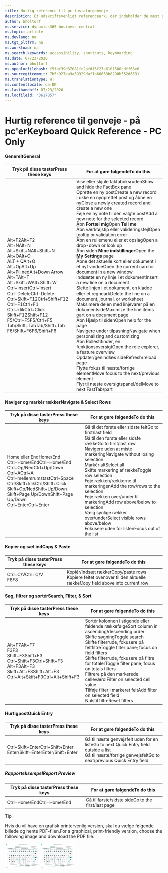 ```yaml
---
title: Hurtig reference til pc-tastaturgenveje
description: Et udskriftsvenligt referenceark, der indeholder de mest populære tastaturgenveje for pc-brugere.
author: bholtorf
ms.service: dynamics365-business-central
ms.topic: article
ms.devlang: na
ms.tgt_pltfrm: na
ms.workload: na
ms.search.keywords: accessibility, shortcuts, keyboarding
ms.date: 07/23/2020
ms.author: bholtorf
ms.openlocfilehash: f5faf39d37081fc2afd15f23a6101580cdff66e6
ms.sourcegitcommit: 7b5c927ea9a59329daf1b60633b8290b552d6531
ms.translationtype: HT
ms.contentlocale: da-DK
ms.lasthandoff: 07/23/2020
ms.locfileid: "3617857"
---
```

# <a name="keyboard-quick-reference---pc-only"></a><span data-ttu-id="e7ee8-103">Hurtig reference til genveje - på pc'er</span><span class="sxs-lookup"><span data-stu-id="e7ee8-103">Keyboard Quick Reference - PC Only</span></span>

#### <a name="general"></a><span data-ttu-id="e7ee8-104">Generelt</span><span class="sxs-lookup"><span data-stu-id="e7ee8-104">General</span></span>

|<span data-ttu-id="e7ee8-105">Tryk på disse taster</span><span class="sxs-lookup"><span data-stu-id="e7ee8-105">Press these keys</span></span>|<span data-ttu-id="e7ee8-106">For at gøre følgende</span><span class="sxs-lookup"><span data-stu-id="e7ee8-106">To do this</span></span>|  
|-|-|
|<span data-ttu-id="e7ee8-107">Alt+F2</span><span class="sxs-lookup"><span data-stu-id="e7ee8-107">Alt+F2</span></span><br /><span data-ttu-id="e7ee8-108">Alt+N</span><span class="sxs-lookup"><span data-stu-id="e7ee8-108">Alt+N</span></span><br /><span data-ttu-id="e7ee8-109">Alt+Skift+N</span><span class="sxs-lookup"><span data-stu-id="e7ee8-109">Alt+Shift+N</span></span><br /><span data-ttu-id="e7ee8-110">Alt+O</span><span class="sxs-lookup"><span data-stu-id="e7ee8-110">Alt+O</span></span><br /><span data-ttu-id="e7ee8-111">ALT + Q</span><span class="sxs-lookup"><span data-stu-id="e7ee8-111">Alt+Q</span></span><br /><span data-ttu-id="e7ee8-112">Alt+Op</span><span class="sxs-lookup"><span data-stu-id="e7ee8-112">Alt+Up</span></span><br /><span data-ttu-id="e7ee8-113">Alt+Pil ned</span><span class="sxs-lookup"><span data-stu-id="e7ee8-113">Alt+Down Arrow</span></span><br /><span data-ttu-id="e7ee8-114">Alt+T</span><span class="sxs-lookup"><span data-stu-id="e7ee8-114">Alt+T</span></span><br /><span data-ttu-id="e7ee8-115">Alt+Skift+W</span><span class="sxs-lookup"><span data-stu-id="e7ee8-115">Alt+Shift+W</span></span><br /><span data-ttu-id="e7ee8-116">Ctrl+Insert</span><span class="sxs-lookup"><span data-stu-id="e7ee8-116">Ctrl+Insert</span></span><br /><span data-ttu-id="e7ee8-117">Ctrl-Delete</span><span class="sxs-lookup"><span data-stu-id="e7ee8-117">Ctrl-Delete</span></span><br /><span data-ttu-id="e7ee8-118">Ctrl+Skift+F12</span><span class="sxs-lookup"><span data-stu-id="e7ee8-118">Ctrl+Shift+F12</span></span><br /><span data-ttu-id="e7ee8-119">Ctrl+F1</span><span class="sxs-lookup"><span data-stu-id="e7ee8-119">Ctrl+F1</span></span><br /><span data-ttu-id="e7ee8-120">Ctrl+klik</span><span class="sxs-lookup"><span data-stu-id="e7ee8-120">Ctrl+Click</span></span><br /><span data-ttu-id="e7ee8-121">Skift+F12</span><span class="sxs-lookup"><span data-stu-id="e7ee8-121">Shift+F12</span></span><br /><span data-ttu-id="e7ee8-122">F5/Ctrl+F5</span><span class="sxs-lookup"><span data-stu-id="e7ee8-122">F5/Ctrl+F5</span></span><br /><span data-ttu-id="e7ee8-123">Tab/Skift+Tab</span><span class="sxs-lookup"><span data-stu-id="e7ee8-123">Tab/Shift+Tab</span></span><br /><span data-ttu-id="e7ee8-124">F6/Shift+F6</span><span class="sxs-lookup"><span data-stu-id="e7ee8-124">F6/Shift+F6</span></span><br />|<span data-ttu-id="e7ee8-125">Vise eller skjule faktaboksruden</span><span class="sxs-lookup"><span data-stu-id="e7ee8-125">Show and hide the FactBox pane</span></span><br /><span data-ttu-id="e7ee8-126">Oprette en ny post</span><span class="sxs-lookup"><span data-stu-id="e7ee8-126">Create a new record</span></span><br /><span data-ttu-id="e7ee8-127">Lukke en nyoprettet post og åbne en ny</span><span class="sxs-lookup"><span data-stu-id="e7ee8-127">Close a newly created record and create a new one</span></span><br /><span data-ttu-id="e7ee8-128">Føje en ny note til den valgte post</span><span class="sxs-lookup"><span data-stu-id="e7ee8-128">Add a new note for the selected record</span></span><br /><span data-ttu-id="e7ee8-129">Åbn **Fortæl mig**</span><span class="sxs-lookup"><span data-stu-id="e7ee8-129">Open **Tell me**</span></span><br /><span data-ttu-id="e7ee8-130">Åbn værktøjstip eller valideringsfejl</span><span class="sxs-lookup"><span data-stu-id="e7ee8-130">Open tooltip or validation error</span></span><br /><span data-ttu-id="e7ee8-131">Åbn en rullemenu eller et opslag</span><span class="sxs-lookup"><span data-stu-id="e7ee8-131">Open a drop-down or look up</span></span><br /><span data-ttu-id="e7ee8-132">Åbn siden **Mine indstillinger**</span><span class="sxs-lookup"><span data-stu-id="e7ee8-132">Open the **My Settings** page</span></span><br /><span data-ttu-id="e7ee8-133">Åbne det aktuelle kort eller dokument i et nyt vindue</span><span class="sxs-lookup"><span data-stu-id="e7ee8-133">Open the current card or document in a new window</span></span><br /><span data-ttu-id="e7ee8-134">Indsætte en ny linje i et dokument</span><span class="sxs-lookup"><span data-stu-id="e7ee8-134">Insert a new line on a document</span></span><br /><span data-ttu-id="e7ee8-135">Slette linjen i et dokument, en kladde eller et regneark</span><span class="sxs-lookup"><span data-stu-id="e7ee8-135">Delete the line on a document, journal, or worksheet</span></span><br /><span data-ttu-id="e7ee8-136">Maksimere delen med linjevarer på en dokumentside</span><span class="sxs-lookup"><span data-stu-id="e7ee8-136">Maximize the line items part on a document page</span></span><br /><span data-ttu-id="e7ee8-137">Åbn Hjælp til siden</span><span class="sxs-lookup"><span data-stu-id="e7ee8-137">Open help for the page</span></span><br /><span data-ttu-id="e7ee8-138">Navigere under tilpasning</span><span class="sxs-lookup"><span data-stu-id="e7ee8-138">Navigate when personalizing and customizing</span></span><br /><span data-ttu-id="e7ee8-139">Åbn Rollestifinder, en funktionsoversigt</span><span class="sxs-lookup"><span data-stu-id="e7ee8-139">Open the role explorer, a feature overview</span></span><br /><span data-ttu-id="e7ee8-140">Opdater/genindlæs side</span><span class="sxs-lookup"><span data-stu-id="e7ee8-140">Refresh/reload page</span></span><br /><span data-ttu-id="e7ee8-141">Flytte fokus til næste/forrige element</span><span class="sxs-lookup"><span data-stu-id="e7ee8-141">Move focus to the next/previous element</span></span><br /><span data-ttu-id="e7ee8-142">Flyt til næste oversigtspanel/del</span><span class="sxs-lookup"><span data-stu-id="e7ee8-142">Move to next FastTab/part</span></span>|

#### <a name="navigate--select-rows"></a><span data-ttu-id="e7ee8-143">Naviger og markér rækker</span><span class="sxs-lookup"><span data-stu-id="e7ee8-143">Navigate & Select Rows</span></span>

|<span data-ttu-id="e7ee8-144">Tryk på disse taster</span><span class="sxs-lookup"><span data-stu-id="e7ee8-144">Press these keys</span></span>|<span data-ttu-id="e7ee8-145">For at gøre følgende</span><span class="sxs-lookup"><span data-stu-id="e7ee8-145">To do this</span></span>|
|-|-|
|<span data-ttu-id="e7ee8-146">Home eller End</span><span class="sxs-lookup"><span data-stu-id="e7ee8-146">Home/End</span></span><br /><span data-ttu-id="e7ee8-147">Ctrl+Home/End</span><span class="sxs-lookup"><span data-stu-id="e7ee8-147">Ctrl+Home/End</span></span> <br /><span data-ttu-id="e7ee8-148">Ctrl+Op/Ned</span><span class="sxs-lookup"><span data-stu-id="e7ee8-148">Ctrl+Up/Down</span></span><br /><span data-ttu-id="e7ee8-149">Ctrl+A</span><span class="sxs-lookup"><span data-stu-id="e7ee8-149">Ctrl+A</span></span> <br /><span data-ttu-id="e7ee8-150">Ctrl+mellemrumstast</span><span class="sxs-lookup"><span data-stu-id="e7ee8-150">Ctrl+Space</span></span><br /><span data-ttu-id="e7ee8-151">Ctrl/Skift+klik</span><span class="sxs-lookup"><span data-stu-id="e7ee8-151">Ctrl/Shift+Click</span></span><br /><span data-ttu-id="e7ee8-152">Skift+Op/Ned</span><span class="sxs-lookup"><span data-stu-id="e7ee8-152">Shift+Up/Down</span></span><br /><span data-ttu-id="e7ee8-153">Skift+Page Up/Down</span><span class="sxs-lookup"><span data-stu-id="e7ee8-153">Shift+Page Up/Down</span></span><br /><span data-ttu-id="e7ee8-154">Ctrl+Enter</span><span class="sxs-lookup"><span data-stu-id="e7ee8-154">Ctrl+Enter</span></span>|<span data-ttu-id="e7ee8-155">Gå til det første eller sidste felt</span><span class="sxs-lookup"><span data-stu-id="e7ee8-155">Go to first/last field</span></span><br /><span data-ttu-id="e7ee8-156">Gå til den første eller sidste række</span><span class="sxs-lookup"><span data-stu-id="e7ee8-156">Go to first/last row</span></span><br /><span data-ttu-id="e7ee8-157">Navigere uden at miste markering</span><span class="sxs-lookup"><span data-stu-id="e7ee8-157">Navigate without losing selection</span></span><br /><span data-ttu-id="e7ee8-158">Markér alt</span><span class="sxs-lookup"><span data-stu-id="e7ee8-158">Select all</span></span><br /><span data-ttu-id="e7ee8-159">Skifte markering af række</span><span class="sxs-lookup"><span data-stu-id="e7ee8-159">Toggle row selection</span></span><br /> <span data-ttu-id="e7ee8-160">Føje rækken/rækkerne til markeringen</span><span class="sxs-lookup"><span data-stu-id="e7ee8-160">Add the row/rows to the selection</span></span><br /><span data-ttu-id="e7ee8-161">Føje rækken over/under til markering</span><span class="sxs-lookup"><span data-stu-id="e7ee8-161">Add row above/below to selection</span></span><br /><span data-ttu-id="e7ee8-162">Vælg synlige rækker over/under</span><span class="sxs-lookup"><span data-stu-id="e7ee8-162">Select visible rows above/below</span></span> <br /><span data-ttu-id="e7ee8-163">Fokusere uden for listen</span><span class="sxs-lookup"><span data-stu-id="e7ee8-163">Focus out of the list</span></span>|

#### <a name="copy--paste"></a><span data-ttu-id="e7ee8-164">Kopiér og sæt ind</span><span class="sxs-lookup"><span data-stu-id="e7ee8-164">Copy & Paste</span></span>

|<span data-ttu-id="e7ee8-165">Tryk på disse taster</span><span class="sxs-lookup"><span data-stu-id="e7ee8-165">Press these keys</span></span>|<span data-ttu-id="e7ee8-166">For at gøre følgende</span><span class="sxs-lookup"><span data-stu-id="e7ee8-166">To do this</span></span>|
|-|-|
|<span data-ttu-id="e7ee8-167">Ctrl+C/V</span><span class="sxs-lookup"><span data-stu-id="e7ee8-167">Ctrl+C/V</span></span><br /><span data-ttu-id="e7ee8-168">F8</span><span class="sxs-lookup"><span data-stu-id="e7ee8-168">F8</span></span>|<span data-ttu-id="e7ee8-169">Kopiér/Indsæt rækker</span><span class="sxs-lookup"><span data-stu-id="e7ee8-169">Copy/paste rows</span></span><br /><span data-ttu-id="e7ee8-170">Kopiere feltet ovenover til den aktuelle række</span><span class="sxs-lookup"><span data-stu-id="e7ee8-170">Copy field above into current row</span></span>|

#### <a name="search-filter--sort"></a><span data-ttu-id="e7ee8-171">Søg, filtrer og sortér</span><span class="sxs-lookup"><span data-stu-id="e7ee8-171">Search, Filter, & Sort</span></span>

|<span data-ttu-id="e7ee8-172">Tryk på disse taster</span><span class="sxs-lookup"><span data-stu-id="e7ee8-172">Press these keys</span></span>|<span data-ttu-id="e7ee8-173">For at gøre følgende</span><span class="sxs-lookup"><span data-stu-id="e7ee8-173">To do this</span></span>|
|-|-|
|<span data-ttu-id="e7ee8-174">Alt+F7</span><span class="sxs-lookup"><span data-stu-id="e7ee8-174">Alt+F7</span></span><br /><span data-ttu-id="e7ee8-175">F3</span><span class="sxs-lookup"><span data-stu-id="e7ee8-175">F3</span></span><br /><span data-ttu-id="e7ee8-176">Shift+F3</span><span class="sxs-lookup"><span data-stu-id="e7ee8-176">Shift+F3</span></span><br /><span data-ttu-id="e7ee8-177">Ctrl+Shift+F3</span><span class="sxs-lookup"><span data-stu-id="e7ee8-177">Ctrl+Shift+F3</span></span><br /><span data-ttu-id="e7ee8-178">Alt+F3</span><span class="sxs-lookup"><span data-stu-id="e7ee8-178">Alt+F3</span></span><br /><span data-ttu-id="e7ee8-179">Skift+Alt+F3</span><span class="sxs-lookup"><span data-stu-id="e7ee8-179">Shift+Alt+F3</span></span><br /><span data-ttu-id="e7ee8-180">Ctrl+Alt+Skift+F3</span><span class="sxs-lookup"><span data-stu-id="e7ee8-180">Ctrl+Alt+Shift+F3</span></span>|<span data-ttu-id="e7ee8-181">Sortér kolonnen i stigende eller faldende rækkefølge</span><span class="sxs-lookup"><span data-stu-id="e7ee8-181">Sort column in ascending/descending order</span></span><br /><span data-ttu-id="e7ee8-182">Skifte søgning</span><span class="sxs-lookup"><span data-stu-id="e7ee8-182">Toggle search</span></span><br /><span data-ttu-id="e7ee8-183">Skifte filterrude, fokusere på feltfiltre</span><span class="sxs-lookup"><span data-stu-id="e7ee8-183">Toggle filter pane; focus on field filters</span></span><br /><span data-ttu-id="e7ee8-184">Skifte filterrude, fokusere på filtre for totaler</span><span class="sxs-lookup"><span data-stu-id="e7ee8-184">Toggle filter pane; focus on totals filters</span></span><br /><span data-ttu-id="e7ee8-185">Filtrere på den markerede celleværdi</span><span class="sxs-lookup"><span data-stu-id="e7ee8-185">Filter on selected cell value</span></span><br /><span data-ttu-id="e7ee8-186">Tilføje filter i markeret felt</span><span class="sxs-lookup"><span data-stu-id="e7ee8-186">Add filter on selected field</span></span><br /><span data-ttu-id="e7ee8-187">Nulstil filtre</span><span class="sxs-lookup"><span data-stu-id="e7ee8-187">Reset filters</span></span>|

#### <a name="quick-entry"></a><span data-ttu-id="e7ee8-188">Hurtigpost</span><span class="sxs-lookup"><span data-stu-id="e7ee8-188">Quick Entry</span></span>

|<span data-ttu-id="e7ee8-189">Tryk på disse taster</span><span class="sxs-lookup"><span data-stu-id="e7ee8-189">Press these keys</span></span>|<span data-ttu-id="e7ee8-190">For at gøre følgende</span><span class="sxs-lookup"><span data-stu-id="e7ee8-190">To do this</span></span>|
|-|-|
|<span data-ttu-id="e7ee8-191">Ctrl+Skift+Enter</span><span class="sxs-lookup"><span data-stu-id="e7ee8-191">Ctrl+Shift+Enter</span></span><br /><span data-ttu-id="e7ee8-192">Enter/Skift+Enter</span><span class="sxs-lookup"><span data-stu-id="e7ee8-192">Enter/Shift+Enter</span></span>|<span data-ttu-id="e7ee8-193">Gå til næste genvejsfelt uden for en liste</span><span class="sxs-lookup"><span data-stu-id="e7ee8-193">Go to next Quick Entry field outside a list</span></span><br /><span data-ttu-id="e7ee8-194">Gå til næste/forrige genvejsfelt</span><span class="sxs-lookup"><span data-stu-id="e7ee8-194">Go to next/previous Quick Entry field</span></span>|

##### <a name="report-preview"></a><span data-ttu-id="e7ee8-195">Rapporteksempel</span><span class="sxs-lookup"><span data-stu-id="e7ee8-195">Report Preview</span></span>

|<span data-ttu-id="e7ee8-196">Tryk på disse taster</span><span class="sxs-lookup"><span data-stu-id="e7ee8-196">Press these keys</span></span>|<span data-ttu-id="e7ee8-197">For at gøre følgende</span><span class="sxs-lookup"><span data-stu-id="e7ee8-197">To do this</span></span>|
|-|-|
|<span data-ttu-id="e7ee8-198">Ctrl+Home/End</span><span class="sxs-lookup"><span data-stu-id="e7ee8-198">Ctrl+Home/End</span></span>|<span data-ttu-id="e7ee8-199">Gå til første/sidste side</span><span class="sxs-lookup"><span data-stu-id="e7ee8-199">Go to the first/last page</span></span>|

> [!TIP]
> <span data-ttu-id="e7ee8-200">Hvis du vil have en grafisk printervenlig version, skal du vælge følgende billede og hente PDF-filen.</span><span class="sxs-lookup"><span data-stu-id="e7ee8-200">For a graphical, print-friendly version, choose the following image and download the PDF file.</span></span>
>
> <span data-ttu-id="e7ee8-201">[![Ikon, der åbner et PDF-dokument](media/keyboard_shortcut_inline.png)](media/keyboard_shortcuts.pdf)</span><span class="sxs-lookup"><span data-stu-id="e7ee8-201">[![Icon that opens a PDF](media/keyboard_shortcut_inline.png)](media/keyboard_shortcuts.pdf)</span></span>
